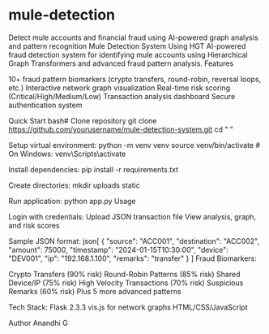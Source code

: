 # mule-detection
Detect mule accounts and financial fraud using AI-powered graph analysis and pattern recognition
Mule Detection System Using HGT
AI-powered fraud detection system for identifying mule accounts using Hierarchical Graph Transformers and advanced fraud pattern analysis.
Features

10+ fraud pattern biomarkers (crypto transfers, round-robin, reversal loops, etc.)
Interactive network graph visualization
Real-time risk scoring (Critical/High/Medium/Low)
Transaction analysis dashboard
Secure authentication system

Quick Start
bash# Clone repository
git clone https://github.com/yourusername/mule-detection-system.git
cd "  "

Setup virtual environment:
python -m venv venv
source venv/bin/activate  # On Windows: venv\Scripts\activate

Install dependencies:
pip install -r requirements.txt

Create directories:
mkdir uploads static

Run application:
python app.py
Usage

Login with credentials:
Upload JSON transaction file
View analysis, graph, and risk scores

Sample JSON format:
json[
    {
        "source": "ACC001",
        "destination": "ACC002",
        "amount": 75000,
        "timestamp": "2024-01-15T10:30:00",
        "device": "DEV001",
        "ip": "192.168.1.100",
        "remarks": "transfer"
    }
]
Fraud Biomarkers:

Crypto Transfers (90% risk)
Round-Robin Patterns (85% risk)
Shared Device/IP (75% risk)
High Velocity Transactions (70% risk)
Suspicious Remarks (60% risk)
Plus 5 more advanced patterns

Tech Stack:
Flask 2.3.3
vis.js for network graphs
HTML/CSS/JavaScript

Author
Anandhi G
